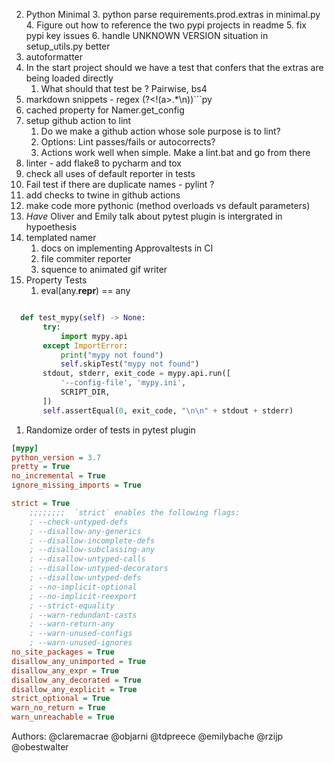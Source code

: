 2. Python Minimal 
   3. python parse requirements.prod.extras in minimal.py
   4. Figure out how to reference the two pypi projects in readme
   5. fix pypi key issues
   6. handle UNKNOWN VERSION situation in setup_utils.py better
3. autoformatter 
4. In the start project should we have a test that confers that the extras are being loaded directly 
   1. What should that test be ? Pairwise, bs4
6. markdown snippets - regex (?<!(a>.*\n))```py
7. cached property for Namer.get_config 
8. setup github action to lint
   1. Do we make a github action whose sole purpose is to lint? 
   2. Options: Lint passes/fails or autocorrects? 
   3. Actions work well when simple. Make a lint.bat and go from there
9. linter - add flake8 to pycharm and tox
10. check all uses of default reporter in tests
11. Fail test if there are duplicate names - pylint ?
12. add checks to twine in github actions
13. make code more pythonic (method overloads vs default parameters)
14. _Have_ Oliver and Emily talk about pytest plugin is intergrated in hypoethesis
15. templated namer
    1. docs on implementing Approvaltests in CI
    2. file commiter reporter
    3. squence to animated gif writer
16. Property Tests
    1. eval(any.__repr__) == any
```python

  def test_mypy(self) -> None:
       try:
           import mypy.api
       except ImportError:
           print("mypy not found")
           self.skipTest("mypy not found")
       stdout, stderr, exit_code = mypy.api.run([
           '--config-file', 'mypy.ini',
           SCRIPT_DIR,
       ])
       self.assertEqual(0, exit_code, "\n\n" + stdout + stderr)
```

1. Randomize order of tests in pytest plugin
```.ini
[mypy]
python_version = 3.7
pretty = True
no_incremental = True
ignore_missing_imports = True

strict = True
    ;;;;;;;;  `strict` enables the following flags:
    ; --check-untyped-defs
    ; --disallow-any-generics
    ; --disallow-incomplete-defs
    ; --disallow-subclassing-any
    ; --disallow-untyped-calls
    ; --disallow-untyped-decorators
    ; --disallow-untyped-defs
    ; --no-implicit-optional
    ; --no-implicit-reexport
    ; --strict-equality
    ; --warn-redundant-casts
    ; --warn-return-any
    ; --warn-unused-configs
    ; --warn-unused-ignores
no_site_packages = True
disallow_any_unimported = True
disallow_any_expr = True
disallow_any_decorated = True
disallow_any_explicit = True
strict_optional = True
warn_no_return = True
warn_unreachable = True
```
Authors:
@claremacrae
@objarni
@tdpreece
@emilybache
@rzijp
@obestwalter
